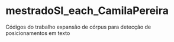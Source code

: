 # mestradoSI_each_CamilaPereira
Códigos do trabalho expansão de córpus para detecção de posicionamentos em texto
